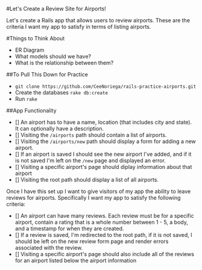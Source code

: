 #Let's Create a Review Site for Airports!

Let's create a Rails app that allows users to review airports. These are the criteria I want my app to satisfy in terms of listing airports.

#Things to Think About
- ER Diagram
- What models should we have?
- What is the relationship between them?

##To Pull This Down for Practice
- ` git clone https://github.com/CeeNoriega/rails-practice-airports.git `
- Create the databases `rake db:create`
- Run `rake`


##App Functionality
- [] An airport has to have a name, location (that includes city and state). It can optionally have a description.
- [] Visiting the `/airports` path should contain a list of airports.
- [] Visiting the `/airports/new` path should display a form for adding a new airport.
- [] If an airport is saved I should see the new airport I've added, and if it is not saved I'm left on the `/new` page and displayed an error.
- [] Visiting a specific airport's page should diplay information about that airport
- [] Visiting the root path should display a list of all airports.

Once I have this set up I want to give visitors of my app the ability to leave reviews for airports. Specifically I want my app to satisfy the following criteria:

- [] An airport can have many reviews. Each review must be for a specific airport, contain a rating that is a whole number between 1 - 5, a body, and a timestamp for when they are created.  
- [] If a review is saved, I'm redirected to the root path, if it is not saved, I should be left on the new review form page and render errors associated with the review.  
- [] Visiting a specific airport's page should also include all of the reviews for an airport listed below the airport information
